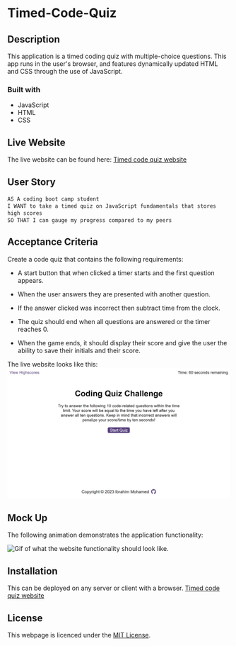 # Timed-Code-Quiz

## Description

This application is a timed coding quiz with multiple-choice questions. This app runs in the user's browser, and features dynamically updated HTML and CSS through the use of JavaScript.

### Built with
* JavaScript
* HTML 
* CSS 

## Live Website

The live website can be found here: <a href="https://ibrahim-mohamed45.github.io/Timed-Code-Quiz/" target="_blank"> Timed code quiz website</a>

## User Story

```
AS A coding boot camp student
I WANT to take a timed quiz on JavaScript fundamentals that stores high scores
SO THAT I can gauge my progress compared to my peers
```

## Acceptance Criteria

Create a code quiz that contains the following requirements:

* A start button that when clicked a timer starts and the first question appears.

* When the user answers they are presented with another question.

* If the answer clicked was incorrect then subtract time from the clock.

* The quiz should end when all questions are answered or the timer reaches 0.

* When the game ends, it should display their score and give the user the ability to save their initials and their score.

The live website looks like this:
<img src="assets\images\Code-Quiz-Website.png" alt="Image of what the website should look like.">

## Mock Up
The following animation demonstrates the application functionality:

<img src="assets\images\Code-Quiz-GIF.gif" alt="Gif of what the website functionality should look like.">

## Installation

This can be deployed on any server or client with a browser. <a href="https://ibrahim-mohamed45.github.io/Timed-Code-Quiz/" target="_blank"> Timed code quiz website</a>

## License

This webpage is licenced under the <a href="https://github.com/Ibrahim-Mohamed45/Timed-Code-Quiz/blob/main/LICENSE">MIT License</a>.
